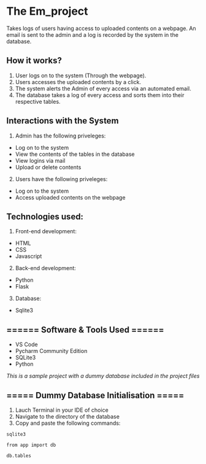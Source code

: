 # The Em_project

Takes logs of users having access to uploaded contents on a webpage. An email is sent to the admin and a log is recorded by the system in the database.

## How it works?

  1. User logs on to the system (Through the webpage).
  2. Users accesses the uploaded contents by a click.
  3. The system alerts the Admin of every access via an automated email.
  4. The database takes a log of every access and sorts them into their respective tables.

## Interactions with the System

1. Admin has the following priveleges:
* Log on to the system
* View the contents of the tables in the database
* View logins via mail
* Upload or delete contents

2. Users have the following priveleges:
* Log on to the system
* Access uploaded contents on the webpage

## Technologies used:

1. Front-end development:
* HTML
* CSS
* Javascript

2. Back-end development:
* Python
* Flask

3. Database:

* Sqlite3

## ====== Software & Tools Used ======
- VS Code
- Pycharm Community Edition
- SQLite3
- Python

*This is a sample project with a dummy database included in the project files*

## ===== Dummy Database Initialisation =====
1. Lauch Terminal in your IDE of choice
2. Navigate to the directory of the database
3. Copy and paste the following commands:
```
sqlite3
```
```
from app import db
```
```
db.tables
```
